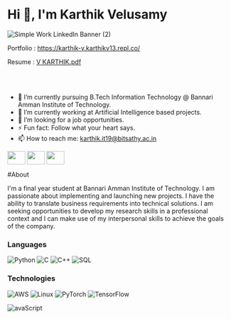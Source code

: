 # Hi 👋, I'm Karthik Velusamy
![Simple Work LinkedIn Banner (2)](https://user-images.githubusercontent.com/53464755/189125785-91814cfa-0f6f-40a3-9eaf-fc96d5b3638c.gif)


Portfolio : https://karthik-v.karthikv13.repl.co/

Resume : [V KARTHIK.pdf](https://github.com/KARTHIK-VEL/KARTHIK-VEL/files/9530376/V.KARTHIK.pdf)




<br>
</br>


- 🔭 I’m currently pursuing B.Tech Information Technology @ Bannari Amman Institute of Technology.
- 🌱 I’m currently working at Artificial Intelligence based projects.
- 🤔 I’m looking for a job opportunities.
- ⚡ Fun fact: Follow what your heart says.
- 📫 How to reach me: karthik.it19@bitsathy.ac.in

<p align="left">
<a href="https://www.linkedin.com/in/karthik-v-/" target="blank"><img align="center" src="https://user-images.githubusercontent.com/53464755/189201500-a8756d80-1dd7-48f3-8a42-098b9ab4fdd1.png"height="30" width="40" /></a>
<a href="https://www.instagram.com/kar_thik_vel/" target="blank"><img align="center" src="https://user-images.githubusercontent.com/53464755/189201321-3a7e81ac-89ec-47c4-8bf7-a6c6d6055059.png"height="30" width="40" /></a>
<a href="https://www.facebook.com/kar.vthik/" target="blank"><img align="center" src="https://user-images.githubusercontent.com/53464755/189201995-5f2b93c1-c787-4146-addf-1b3b51f11aec.png"height="30" width="40" /></a>
  
 #About
 
  
  I'm a final year student at Bannari Amman Institute of Technology. I am passionate about implementing and launching new projects. I have the ability to translate business requirements into technical solutions. I am seeking opportunities to develop my research skills in a professional context and I can make use of my interpersonal skills to achieve the goals of the company.
  
  
### Languages

![Python](https://img.shields.io/badge/-Python-000?&logo=Python)
![C](https://img.shields.io/badge/-C-000?&logo=C)
![C++](https://img.shields.io/badge/-C++-000?&logo=c%2b%2b&logoColor=00599C)
![SQL](https://img.shields.io/badge/-SQL-000?&logo=MySQL)

 
### Technologies

![AWS](https://img.shields.io/badge/-AWS-000?&logo=Amazon-AWS&logoColor=F90)
![Linux](https://img.shields.io/badge/-Linux-000?&logo=Linux)
![PyTorch](https://img.shields.io/badge/-PyTorch-000?&logo=PyTorch)
![TensorFlow](https://img.shields.io/badge/-TensorFlow-000?&logo=TensorFlow)
  
  
  
  
  
  
  
  
  
  ![avaScript](https://img.shields.io/badge/--000?&logo=avaScript)
  



  
 
 
